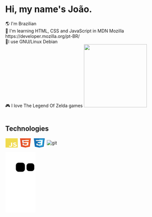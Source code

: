 <h1> Hi, my name's João.</h1>
🌎 I'm Brazilian<br>
📖 I'm learning HTML, CSS and JavaScript in MDN Mozilla https://developer.mozilla.org/pt-BR/<br> 
🐧I use GNU/Linux Debian<br>
🎮 I love The Legend Of Zelda games

<img src="https://gifs.eco.br/wp-content/uploads/2022/08/gifs-de-link-0.gif" height="200" width="200">



<div style="display: inline_block"><br>
  <h2>Technologies</h2>
  <img align="center" alt="Js" height="30" width="40" src="https://raw.githubusercontent.com/devicons/devicon/master/icons/javascript/javascript-plain.svg">
  <img align="center" alt="HTML" height="30" width="40" src="https://raw.githubusercontent.com/devicons/devicon/master/icons/html5/html5-original.svg">
  <img align="center" alt="CSS" height="30" width="40" src="https://raw.githubusercontent.com/devicons/devicon/master/icons/css3/css3-original.svg">
  <img align="center" alt="git" height="40" width="40" src="https://git-scm.com/images/logos/downloads/Git-Icon-1788C.png">
</div>

  ![Snake animation](https://github.com/rafaballerini/rafaballerini/blob/output/github-contribution-grid-snake.svg)
